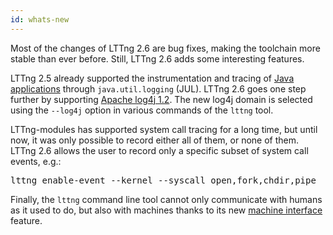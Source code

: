 ```yaml
---
id: whats-new
---
```


Most of the changes of LTTng 2.6 are bug fixes, making the toolchain
more stable than ever before. Still, LTTng 2.6 adds some interesting
features.

LTTng 2.5 already supported the instrumentation and tracing of
[Java applications](#doc-java-application) through `java.util.logging`
(JUL). LTTng 2.6 goes one step further by supporting
<a href="https://logging.apache.org/log4j/1.2/" class="ext">Apache log4j 1.2</a>.
The new log4j domain is selected using the `--log4j` option in various
commands of the `lttng` tool.

LTTng-modules has supported system call tracing for a long time,
but until now, it was only possible to record either all of them,
or none of them. LTTng 2.6 allows the user to record only a specific
subset of system call events, e.g.:

<pre class="term">
lttng enable-event --kernel --syscall open,fork,chdir,pipe
</pre>

Finally, the `lttng` command line tool cannot only communicate with
humans as it used to do, but also with machines thanks to its new
[machine interface](#doc-mi) feature.
